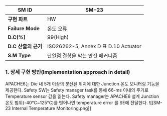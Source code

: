 
| **SM ID**          | SM-23                               |
| ------------------ | ----------------------------------- |
| **구현 파트**          | HW                                  |
| **Failure Mode**   | 온도 오류                               |
| **D.C(%)**         | 99(High)                            |
| **D.C** **산출의 근거** | ISO26262-5, Annex D 표 D.10 Actuator |
| **S.M Type**       | 단일점 결함을 막는 안전 메커니즘                  |
### 1. 상세 구현 방안(Implementation approach in detail)
APACHE6는 Die 내 5개 이상의 분산된 위치에 대한 Junction 온도 모니터링 기능을 제공한다. Safety SW는 Safety manager task를 통해 66-ms 이내의 주기로 Temperature sensor 값을 읽는다. Safety manager는 APACHE6 설계 Junction 온도 범위(-40℃~125℃)를 벗어나면 temperature error 를 SE에 전달한다.
![[SM-23 Internal Temperature Monitoring.png]]